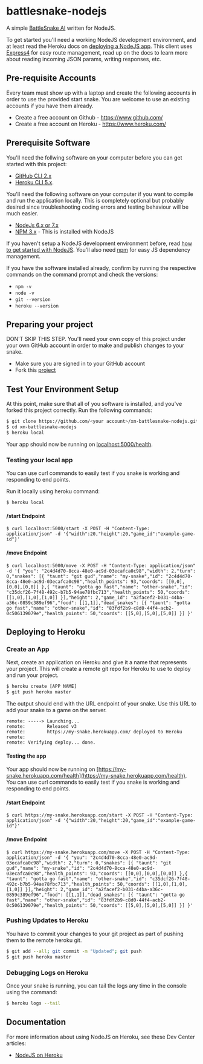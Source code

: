 # battlesnake-nodejs

A simple [BattleSnake AI](http://battlesnake.io) written for NodeJS.

To get started you'll need a working NodeJS development environment, and at least read the Heroku docs on [deploying a NodeJS app](https://devcenter.heroku.com/articles/getting-started-with-nodejs). This client uses [Express4](http://expressjs.com/en/4x/api.html) for easy route management, read up on the docs to learn more about reading incoming JSON params, writing responses, etc.

## Pre-requisite Accounts
Every team must show up with a laptop and create the following accounts in order to use the provided start snake. You are welcome to use an existing accounts if you have them already.
* Create a free account on Github - https://www.github.com/
* Create a free account on Heroku - https://www.heroku.com/

## Prerequisite Software
You'll need the follwing software on your computer before you can get started with this project:
- [GitHub CLI 2.x](https://git-scm.com/downloads)
- [Heroku CLI 5.x](https://cli.heroku.com/).

You'll need the following software on your computer if you want to compile and run the application locally. This is completely optional but probably desired since troubleshooting coding errors and testing behaviour will be much easier. 
- [NodeJs 6.x or 7.x](https://nodejs.org/)
- [NPM 3.x](https://www.npmjs.com/get-npm) - This is installed with NodeJS

If you haven't setup a NodeJS development environment before, read [how to get started with NodeJS](http://nodejs.org/documentation/tutorials/). You'll also need [npm](https://www.npmjs.com/) for easy JS dependency management.

If you have the software installed already, confirm by running the respective commands on the command prompt and check the versions:
- ```npm -v```
- ```node -v```
- ```git --version```
- ```heroku --version```

## Preparing your project
DON'T SKIP THIS STEP. You'll need your own copy of this project under your own GitHub account in order to make and publish changes to your snake.
- Make sure you are signed in to your GitHub account
- Fork this [project](https://github.com/xmatters-tko/xm-battlesnake-java/fork)

## Test Your Environment Setup
At this point, make sure that all of you software is installed, and you've forked this project correctly. Run the following commands:

```sh
$ git clone https://github.com/<your account>/xm-battlesnake-nodejs.git
$ cd xm-battlesnake-nodejs
$ heroku local
```

Your app should now be running on [localhost:5000/health](http://localhost:5000/health).

### Testing your local app
You can use curl commands to easily test if you snake is working and responding to end points.

Run it locally using heroku command:
```
$ heroku local
```
#### /start Endpoint
```
$ curl localhost:5000/start -X POST -H "Content-Type: application/json" -d '{"width":20,"height":20,"game_id":"example-game-id"}'
```
#### /move Endpoint
```
$ curl localhost:5000/move -X POST -H "Content-Type: application/json" -d '{ "you": "2c4d4d70-8cca-48e0-ac9d-03ecafca0c98","width": 2,"turn": 0,"snakes": [{ "taunt": "git gud","name": "my-snake","id": "2c4d4d70-8cca-48e0-ac9d-03ecafca0c98","health_points": 93,"coords": [[0,0],[0,0],[0,0]] },{ "taunt": "gotta go fast","name": "other-snake","id": "c35dcf26-7f48-492c-b7b5-94ae78fbc713","health_points": 50,"coords": [[1,0],[1,0],[1,0]] }],"height": 2,"game_id": "a2facef2-b031-44ba-a36c-0859c389ef96","food": [[1,1]],"dead_snakes": [{ "taunt": "gotta go fast","name": "other-snake","id": "83fdf2b9-c8d0-44f4-acb2-0c506139079e","health_points": 50,"coords": [[5,0],[5,0],[5,0]] }] }'
```

## Deploying to Heroku

### Create an App
Next, create an application on Heroku and give it a name that represents your project. This will create a remote git repo for Heroku to use to deploy and run your project.
```sh
$ heroku create [APP NAME]
$ git push heroku master
```
The output should end with the URL endpoint of your snake. Use this URL to add your snake to a game on the server.
```
remote: -----> Launching...
remote:        Released v3
remote:        https://my-snake.herokuapp.com/ deployed to Heroku
remote:
remote: Verifying deploy... done.
```
#### Testing the app
Your app should now be running on [https://my-snake.herokuapp.com/health](https://my-snake.herokuapp.com/health). You can use curl commands to easily test if you snake is working and responding to end points.

#### /start Endpoint
```
$ curl https://my-snake.herokuapp.com/start -X POST -H "Content-Type: application/json" -d '{"width":20,"height":20,"game_id":"example-game-id"}'
```
#### /move Endpoint
```
$ curl https://my-snake.herokuapp.com/move -X POST -H "Content-Type: application/json" -d '{ "you": "2c4d4d70-8cca-48e0-ac9d-03ecafca0c98","width": 2,"turn": 0,"snakes": [{ "taunt": "git gud","name": "my-snake","id": "2c4d4d70-8cca-48e0-ac9d-03ecafca0c98","health_points": 93,"coords": [[0,0],[0,0],[0,0]] },{ "taunt": "gotta go fast","name": "other-snake","id": "c35dcf26-7f48-492c-b7b5-94ae78fbc713","health_points": 50,"coords": [[1,0],[1,0],[1,0]] }],"height": 2,"game_id": "a2facef2-b031-44ba-a36c-0859c389ef96","food": [[1,1]],"dead_snakes": [{ "taunt": "gotta go fast","name": "other-snake","id": "83fdf2b9-c8d0-44f4-acb2-0c506139079e","health_points": 50,"coords": [[5,0],[5,0],[5,0]] }] }'
```
### Pushing Updates to Heroku
You have to commit your changes to your git project as part of pushing them to the remote heroku git.
```sh
$ git add --all; git commit -m "Updated"; git push
$ git push heroku master
```

### Debugging Logs on Heroku
Once your snake is running, you can tail the logs any time in the console using the command:
```sh
$ heroku logs --tail
```

## Documentation

For more information about using NodeJS on Heroku, see these Dev Center articles:

- [NodeJS on Heroku](https://devcenter.heroku.com/categories/nodejs)
